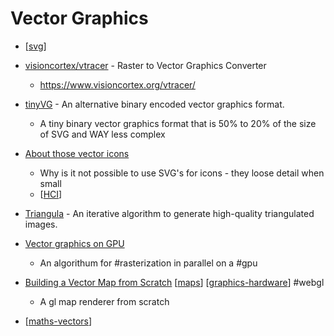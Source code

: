 Vector Graphics
===============

* [[svg]]

* [visioncortex/vtracer](https://github.com/visioncortex/vtracer) -  Raster to Vector Graphics Converter
    *  https://www.visioncortex.org/vtracer/

* [tinyVG](https://tinyvg.tech/) - An alternative binary encoded vector graphics format.
    * A tiny binary vector graphics format that is 50% to 20% of the size of SVG and WAY less complex

* [About those vector icons](https://www.pushing-pixels.org/2011/11/04/about-those-vector-icons.html)
    * Why is it not possible to use SVG's for icons - they loose detail when small
    * [[HCI]]

* [Triangula](https://github.com/RH12503/Triangula) - An iterative algorithm to generate high-quality triangulated images. 
* [Vector graphics on GPU](https://gasiulis.name/vector-graphics-on-gpu/)
    * An algorithum for #rasterization in parallel on a #gpu

* [Building a Vector Map from Scratch](https://ckochis.com/building-a-vector-map-from-scratch) [[maps]] [[graphics-hardware]] #webgl
    * A gl map renderer from scratch

* [[maths-vectors]]

[//begin]: # "Autogenerated link references for markdown compatibility"
[svg]: svg.md "SVG"
[HCI]: HCI.md "HCI"
[maps]: maps.md "Maps"
[graphics-hardware]: graphics-hardware.md "Graphics Hardware"
[maths-vectors]: maths-vectors.md "Maths Vectors"
[//end]: # "Autogenerated link references"